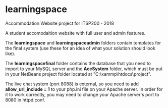 # learningspace
Accommodation Website project for ITSP200 - 2018

A student accomodaition website with full user and admin features.

The **learningspace** and **learningspaceadmin** folders contain templates for the final system (use these for an idea of what your solution should look like).

The **learningspacefinal** folder contains the database that you need to import to your MySQL server and the **AccSystem** folder, which must be put in your NetBeans project folder located at "C:\xammp\htdocs\project".

The live chat system (port 8088) is external, so you need to add **allow_url_include = 1** to your php.ini file on your Apache server. In order for it to work correctly, you may need to change your Apache server's port to 8080 in httpd.conf.
